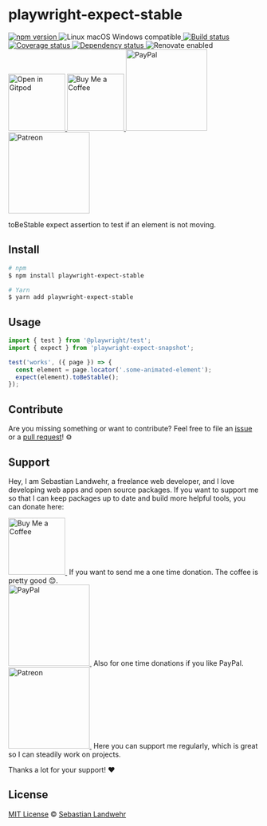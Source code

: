<!-- TITLE/ -->
# playwright-expect-stable
<!-- /TITLE -->

<!-- BADGES/ -->
<p>
  <a href="https://npmjs.org/package/playwright-expect-stable">
    <img
      src="https://img.shields.io/npm/v/playwright-expect-stable.svg"
      alt="npm version"
    >
  </a><img src="https://img.shields.io/badge/os-linux%20%7C%C2%A0macos%20%7C%C2%A0windows-blue" alt="Linux macOS Windows compatible"><a href="https://github.com/dword-design/playwright-expect-stable/actions">
    <img
      src="https://github.com/dword-design/playwright-expect-stable/workflows/build/badge.svg"
      alt="Build status"
    >
  </a><a href="https://codecov.io/gh/dword-design/playwright-expect-stable">
    <img
      src="https://codecov.io/gh/dword-design/playwright-expect-stable/branch/master/graph/badge.svg"
      alt="Coverage status"
    >
  </a><a href="https://david-dm.org/dword-design/playwright-expect-stable">
    <img src="https://img.shields.io/david/dword-design/playwright-expect-stable" alt="Dependency status">
  </a><img src="https://img.shields.io/badge/renovate-enabled-brightgreen" alt="Renovate enabled"><br/><a href="https://gitpod.io/#https://github.com/dword-design/playwright-expect-stable">
    <img
      src="https://gitpod.io/button/open-in-gitpod.svg"
      alt="Open in Gitpod"
      width="114"
    >
  </a><a href="https://www.buymeacoffee.com/dword">
    <img
      src="https://www.buymeacoffee.com/assets/img/guidelines/download-assets-sm-2.svg"
      alt="Buy Me a Coffee"
      width="114"
    >
  </a><a href="https://paypal.me/SebastianLandwehr">
    <img
      src="https://sebastianlandwehr.com/images/paypal.svg"
      alt="PayPal"
      width="163"
    >
  </a><a href="https://www.patreon.com/dworddesign">
    <img
      src="https://sebastianlandwehr.com/images/patreon.svg"
      alt="Patreon"
      width="163"
    >
  </a>
</p>
<!-- /BADGES -->

<!-- DESCRIPTION/ -->
toBeStable expect assertion to test if an element is not moving.
<!-- /DESCRIPTION -->

<!-- INSTALL/ -->
## Install

```bash
# npm
$ npm install playwright-expect-stable

# Yarn
$ yarn add playwright-expect-stable
```
<!-- /INSTALL -->

## Usage

```ts
import { test } from '@playwright/test';
import { expect } from 'playwright-expect-snapshot';

test('works', ({ page }) => {
  const element = page.locator('.some-animated-element');
  expect(element).toBeStable();
});
```

<!-- LICENSE/ -->
## Contribute

Are you missing something or want to contribute? Feel free to file an [issue](https://github.com/dword-design/playwright-expect-stable/issues) or a [pull request](https://github.com/dword-design/playwright-expect-stable/pulls)! ⚙️

## Support

Hey, I am Sebastian Landwehr, a freelance web developer, and I love developing web apps and open source packages. If you want to support me so that I can keep packages up to date and build more helpful tools, you can donate here:

<p>
  <a href="https://www.buymeacoffee.com/dword">
    <img
      src="https://www.buymeacoffee.com/assets/img/guidelines/download-assets-sm-2.svg"
      alt="Buy Me a Coffee"
      width="114"
    >
  </a>&nbsp;If you want to send me a one time donation. The coffee is pretty good 😊.<br/>
  <a href="https://paypal.me/SebastianLandwehr">
    <img
      src="https://sebastianlandwehr.com/images/paypal.svg"
      alt="PayPal"
      width="163"
    >
  </a>&nbsp;Also for one time donations if you like PayPal.<br/>
  <a href="https://www.patreon.com/dworddesign">
    <img
      src="https://sebastianlandwehr.com/images/patreon.svg"
      alt="Patreon"
      width="163"
    >
  </a>&nbsp;Here you can support me regularly, which is great so I can steadily work on projects.
</p>

Thanks a lot for your support! ❤️

## License

[MIT License](https://opensource.org/license/mit/) © [Sebastian Landwehr](https://sebastianlandwehr.com)
<!-- /LICENSE -->
